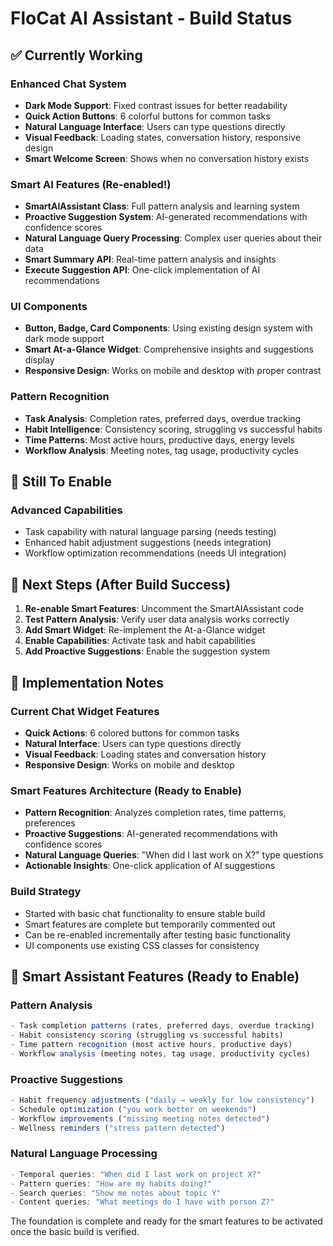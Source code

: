 # FloCat AI Assistant - Build Status

## ✅ Currently Working

### Enhanced Chat System
- **Dark Mode Support**: Fixed contrast issues for better readability
- **Quick Action Buttons**: 6 colorful buttons for common tasks
- **Natural Language Interface**: Users can type questions directly
- **Visual Feedback**: Loading states, conversation history, responsive design
- **Smart Welcome Screen**: Shows when no conversation history exists

### Smart AI Features (Re-enabled!)
- **SmartAIAssistant Class**: Full pattern analysis and learning system
- **Proactive Suggestion System**: AI-generated recommendations with confidence scores
- **Natural Language Query Processing**: Complex user queries about their data
- **Smart Summary API**: Real-time pattern analysis and insights
- **Execute Suggestion API**: One-click implementation of AI recommendations

### UI Components
- **Button, Badge, Card Components**: Using existing design system with dark mode support
- **Smart At-a-Glance Widget**: Comprehensive insights and suggestions display
- **Responsive Design**: Works on mobile and desktop with proper contrast

### Pattern Recognition
- **Task Analysis**: Completion rates, preferred days, overdue tracking
- **Habit Intelligence**: Consistency scoring, struggling vs successful habits
- **Time Patterns**: Most active hours, productive days, energy levels
- **Workflow Analysis**: Meeting notes, tag usage, productivity cycles

## 🚧 Still To Enable

### Advanced Capabilities
- Task capability with natural language parsing (needs testing)
- Enhanced habit adjustment suggestions (needs integration)
- Workflow optimization recommendations (needs UI integration)

## 🔄 Next Steps (After Build Success)

1. **Re-enable Smart Features**: Uncomment the SmartAIAssistant code
2. **Test Pattern Analysis**: Verify user data analysis works correctly
3. **Add Smart Widget**: Re-implement the At-a-Glance widget
4. **Enable Capabilities**: Activate task and habit capabilities
5. **Add Proactive Suggestions**: Enable the suggestion system

## 📝 Implementation Notes

### Current Chat Widget Features
- **Quick Actions**: 6 colored buttons for common tasks
- **Natural Interface**: Users can type questions directly
- **Visual Feedback**: Loading states and conversation history
- **Responsive Design**: Works on mobile and desktop

### Smart Features Architecture (Ready to Enable)
- **Pattern Recognition**: Analyzes completion rates, time patterns, preferences
- **Proactive Suggestions**: AI-generated recommendations with confidence scores
- **Natural Language Queries**: "When did I last work on X?" type questions
- **Actionable Insights**: One-click application of AI suggestions

### Build Strategy
- Started with basic chat functionality to ensure stable build
- Smart features are complete but temporarily commented out
- Can be re-enabled incrementally after testing basic functionality
- UI components use existing CSS classes for consistency

## 🎯 Smart Assistant Features (Ready to Enable)

### Pattern Analysis
```typescript
- Task completion patterns (rates, preferred days, overdue tracking)
- Habit consistency scoring (struggling vs successful habits)
- Time pattern recognition (most active hours, productive days)
- Workflow analysis (meeting notes, tag usage, productivity cycles)
```

### Proactive Suggestions
```typescript
- Habit frequency adjustments ("daily → weekly for low consistency")
- Schedule optimization ("you work better on weekends")
- Workflow improvements ("missing meeting notes detected")
- Wellness reminders ("stress pattern detected")
```

### Natural Language Processing
```typescript
- Temporal queries: "When did I last work on project X?"
- Pattern queries: "How are my habits doing?"
- Search queries: "Show me notes about topic Y"
- Content queries: "What meetings do I have with person Z?"
```

The foundation is complete and ready for the smart features to be activated once the basic build is verified.